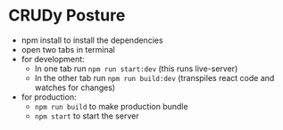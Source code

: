 # CRUDy Posture

- npm install to install the dependencies
- open two tabs in terminal
- for development:
  - In one tab run `npm run start:dev` (this runs live-server)
  - In the other tab run `npm run build:dev` (transpiles react code and watches for changes)
- for production:
  - `npm run build` to make production bundle
  - `npm start` to start the server
